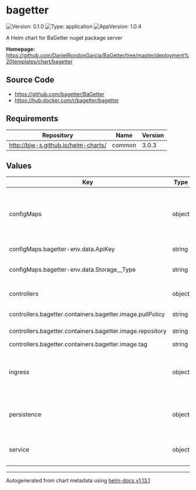 # bagetter

![Version: 0.1.0](https://img.shields.io/badge/Version-0.1.0-informational?style=flat-square) ![Type: application](https://img.shields.io/badge/Type-application-informational?style=flat-square) ![AppVersion: 1.0.4](https://img.shields.io/badge/AppVersion-1.0.4-informational?style=flat-square)

A Helm chart for BaGetter nuget package server

**Homepage:** <https://github.com/DanielRondonGarcia/BaGetter/tree/master/deployment%20templates/chart/bagetter>

## Source Code

* <https://github.com/bagetter/BaGetter>
* <https://hub.docker.com/r/bagetter/bagetter>

## Requirements

| Repository | Name | Version |
|------------|------|---------|
| http://bjw-s.github.io/helm-charts/ | common | 3.0.3 |

## Values

| Key | Type | Default | Description |
|-----|------|---------|-------------|
| configMaps | object | See below | environment variables. See more environment variables in the [BaGetter documentation](https://www.bagetter.com/docs/Installation/docker). |
| configMaps.bagetter-env.data.ApiKey | string | `"ChangeMe"` | Set the Nuget API key |
| configMaps.bagetter-env.data.Storage__Type | string | `"FileSystem"` | Set database and storage settings |
| controllers | object | See values.yaml | Configures containers for the chart. |
| controllers.bagetter.containers.bagetter.image.pullPolicy | string | `"IfNotPresent"` | image pull policy |
| controllers.bagetter.containers.bagetter.image.repository | string | `"bagetter/bagetter"` | image repository |
| controllers.bagetter.containers.bagetter.image.tag | string | `"latest"` | image tag |
| ingress | object | See values.yaml | Enable and configure ingress settings for the chart under this key. |
| persistence | object | See values.yaml | Configure persistence settings for the chart under this key. |
| service | object | See values.yaml | Configures service settings for the chart. |

----------------------------------------------
Autogenerated from chart metadata using [helm-docs v1.13.1](https://github.com/norwoodj/helm-docs/releases/v1.13.1)
